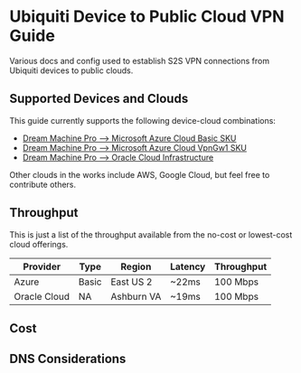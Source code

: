 # Ubiquiti Device to Public Cloud VPN Guide

Various docs and config used to establish S2S VPN connections from Ubiquiti devices to public clouds. 

## Supported Devices and Clouds

This guide currently supports the following device-cloud combinations:

* [Dream Machine Pro --> Microsoft Azure Cloud Basic SKU](configuration/udm-pro-to-azure/readme.md)
* [Dream Machine Pro --> Microsoft Azure Cloud VpnGw1 SKU](configuration/udm-pro-to-azure/readme.md)
* [Dream Machine Pro --> Oracle Cloud Infrastructure](configuration/udm-pro-to-oci/readme.md)

Other clouds in the works include AWS, Google Cloud, but feel free to contribute others.

## Throughput

This is just a list of the throughput available from the no-cost or lowest-cost cloud offerings.

| Provider     | Type   | Region        | Latency | Throughput |
| ------------ | ------ | ------------- | ------- | ---------- |
| Azure        | Basic  | East US 2     | ~22ms   | 100 Mbps   |
| Oracle Cloud | NA     | Ashburn VA    | ~19ms   | 100 Mbps   |

## Cost

## DNS Considerations